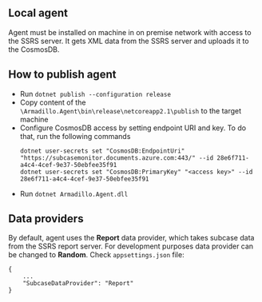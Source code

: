 ## Local agent
Agent must be installed on machine in on premise network with access to the SSRS server. It gets XML data from the SSRS server
and uploads it to the CosmosDB. 

## How to publish agent 
* Run `dotnet publish --configuration release`
* Copy content of the `\Armadillo.Agent\bin\release\netcoreapp2.1\publish` to the target machine
* Configure CosmosDB access by setting endpoint URI and key. To do that, run the following commands
    ```
    dotnet user-secrets set "CosmosDB:EndpointUri" "https://subcasemonitor.documents.azure.com:443/" --id 28e6f711-a4c4-4cef-9e37-50ebfee35f91
    dotnet user-secrets set "CosmosDB:PrimaryKey" "<access key>" --id 28e6f711-a4c4-4cef-9e37-50ebfee35f91
    ```
* Run `dotnet Armadillo.Agent.dll` 

## Data providers
By default, agent uses the **Report** data provider, which takes subcase data from the SSRS report server. 
For development purposes data provider can be changed to **Random**. Check `appsettings.json` file:
```
{
    ...
    "SubcaseDataProvider": "Report"
}
```
